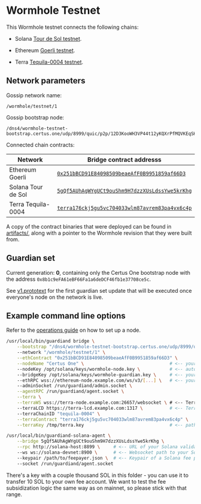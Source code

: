 # Wormhole Testnet

This Wormhole testnet connects the following chains:

- Solana [Tour de Sol testnet](https://docs.solana.com/clusters#testnet).

- Ethereum [Goerli testnet](https://goerli.net).

- Terra [Tequila-0004 testnet](https://finder.terra.money/tequila-0004/).

## Network parameters

Gossip network name:

    /wormhole/testnet/1

Gossip bootstrap node:

    /dns4/wormhole-testnet-bootstrap.certus.one/udp/8999/quic/p2p/12D3KooWH3VP44t12yKQXrPfMQVKEqSHnk5GTN3RCSqNoakAkLCq

Connected chain contracts:

| Network            | Bridge contract addresss                       |
|--------------------|------------------------------------------------|
| Ethereum Goerli    | [`0x251bBCD91E84098509beaeAfF0B9951859af66D3`](https://goerli.etherscan.io/address/0x251bBCD91E84098509beaeAfF0B9951859af66D3) |
| Solana Tour de Sol | [`5gQf5AUhAgWYgUCt9ouShm9H7dzzXUsLdssYwe5krKhg`](https://explorer.solana.com/address/5gQf5AUhAgWYgUCt9ouShm9H7dzzXUsLdssYwe5krKhg?cluster=testnet) |
| Terra Tequila-0004 | [`terra176ckj5gu5vc704033wlm87avrem83pa4vx6c4p`](https://finder.terra.money/tequila-0004/address/terra176ckj5gu5vc704033wlm87avrem83pa4vx6c4p) |

A copy of the contract binaries that were deployed can be found in [artifacts/](artifacts), along with a pointer to the
Wormhole revision that they were built from.

## Guardian set

Current generation: **0**, containing only the Certus One bootstrap node with the
address `0x8b1c9eFA61eBF66Fa1a6deDCF46fb1e37708ce5c`.

See [v1.prototext](guardianset/v1.prototxt) for the first guardian set update that will be executed once everyone's
node on the network is live.

## Example command line options

Refer to the [operations guide](https://github.com/certusone/wormhole/blob/master/docs/operations.md) on how to set up a node.

```bash
/usr/local/bin/guardiand bridge \
    --bootstrap "/dns4/wormhole-testnet-bootstrap.certus.one/udp/8999/quic/p2p/12D3KooWH3VP44t12yKQXrPfMQVKEqSHnk5GTN3RCSqNoakAkLCq"
    --network "/wormhole/testnet/1" \
    --ethContract "0x251bBCD91E84098509beaeAfF0B9951859af66D3" \
    --nodeName "Certus One" \                                # <-- your node's name (for network explorer usage)
    --nodeKey /opt/solana/keys/wormhole-node.key \           # <-- auto-generated node key
    --bridgeKey /opt/solana/keys/wormhole-guardian.key \     # <-- your guardian key generated by "guardiand keygen"
    --ethRPC wss://ethereum-node.example.com/ws/v3/[...] \   # <-- your ETH full/light node websocket URI
    --adminSocket /run/guardiand/admin.socket \
    --agentRPC /run/guardiand/agent.socket \
    --terra \
    --terraWS wss://terra-node.example.com:26657/websocket \ # <-- Terra node websocket URI
    --terraLCD https://terra-lcd.example.com:1317 \          # <-- Terra LCD node HTTP URI
    --terraChainID "tequila-0004" \
    --terraContract "terra176ckj5gu5vc704033wlm87avrem83pa4vx6c4p" \
    --terraKey /tmp/terra.key                                # <-- path to mnemonic key for the Terra transaction fee payer
```

```bash
/usr/local/bin/guardiand-solana-agent \
    --bridge 5gQf5AUhAgWYgUCt9ouShm9H7dzzXUsLdssYwe5krKhg \
    --rpc http://solana-host:8899 \     # <-- URL of your Solana validator RPC server
    --ws ws://solana-devnet:8900 \      # <-- Websocket path to your Solana validator PubSub port (RPC port +1)
    --keypair /path/to/feepayer.json \  # <-- Keypair of a Solana fee payer account with ~10 SOL in it
    --socket /run/guardiand/agent.socket
```

There's a key with a couple thousand SOL in this folder - you can use it to transfer 10 SOL to your own fee account.
We want to test the fee subsidization logic the same way as on mainnet, so please stick with that range.

